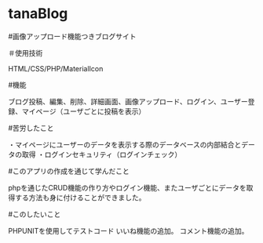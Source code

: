 # tanaBlog

#画像アップロード機能つきブログサイト

＃使用技術

HTML/CSS/PHP/MaterialIcon

#機能

ブログ投稿、編集、削除、詳細画面、画像アップロード、ログイン、ユーザー登録、マイページ（ユーザごとに投稿を表示）

#苦労したこと

・マイページにユーザーのデータを表示する際のデータベースの内部結合とデータの取得
・ログインセキュリティ（ログインチェック）

#このアプリの作成を通じて学んだこと

phpを通じたCRUD機能の作り方やログイン機能、またユーザごとにデータを取得する方法も身に付けることができました。

#このしたいこと

PHPUNITを使用してテストコード
いいね機能の追加。
コメント機能の追加。


